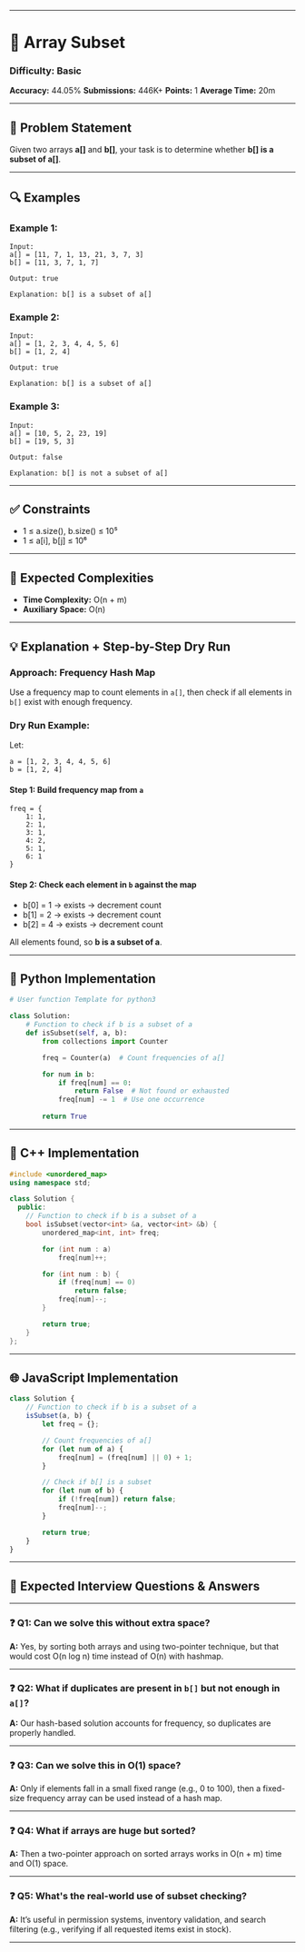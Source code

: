 
---

# 📘 Array Subset

### Difficulty: Basic

**Accuracy:** 44.05%
**Submissions:** 446K+
**Points:** 1
**Average Time:** 20m

---

## 📝 Problem Statement

Given two arrays **a\[]** and **b\[]**, your task is to determine whether **b\[] is a subset of a\[]**.

---

## 🔍 Examples

### Example 1:

```
Input:
a[] = [11, 7, 1, 13, 21, 3, 7, 3]
b[] = [11, 3, 7, 1, 7]

Output: true

Explanation: b[] is a subset of a[]
```

### Example 2:

```
Input:
a[] = [1, 2, 3, 4, 4, 5, 6]
b[] = [1, 2, 4]

Output: true

Explanation: b[] is a subset of a[]
```

### Example 3:

```
Input:
a[] = [10, 5, 2, 23, 19]
b[] = [19, 5, 3]

Output: false

Explanation: b[] is not a subset of a[]
```

---

## ✅ Constraints

* 1 ≤ a.size(), b.size() ≤ 10⁵
* 1 ≤ a\[i], b\[j] ≤ 10⁶

---

## 🧠 Expected Complexities

* **Time Complexity:** O(n + m)
* **Auxiliary Space:** O(n)

---

## 💡 Explanation + Step-by-Step Dry Run

### Approach: Frequency Hash Map

Use a frequency map to count elements in `a[]`, then check if all elements in `b[]` exist with enough frequency.

### Dry Run Example:

Let:

```
a = [1, 2, 3, 4, 4, 5, 6]  
b = [1, 2, 4]
```

#### Step 1: Build frequency map from `a`

```
freq = {
    1: 1,
    2: 1,
    3: 1,
    4: 2,
    5: 1,
    6: 1
}
```

#### Step 2: Check each element in `b` against the map

* b\[0] = 1 → exists → decrement count
* b\[1] = 2 → exists → decrement count
* b\[2] = 4 → exists → decrement count

All elements found, so **b is a subset of a**.

---

## 🐍 Python Implementation

```python
# User function Template for python3

class Solution:
    # Function to check if b is a subset of a
    def isSubset(self, a, b):
        from collections import Counter

        freq = Counter(a)  # Count frequencies of a[]

        for num in b:
            if freq[num] == 0:
                return False  # Not found or exhausted
            freq[num] -= 1  # Use one occurrence
        
        return True
```

---

## 💠 C++ Implementation

```cpp
#include <unordered_map>
using namespace std;

class Solution {
  public:
    // Function to check if b is a subset of a
    bool isSubset(vector<int> &a, vector<int> &b) {
        unordered_map<int, int> freq;

        for (int num : a)
            freq[num]++;

        for (int num : b) {
            if (freq[num] == 0)
                return false;
            freq[num]--;
        }

        return true;
    }
};
```

---

## 🌐 JavaScript Implementation

```javascript
class Solution {
    // Function to check if b is a subset of a
    isSubset(a, b) {
        let freq = {};

        // Count frequencies of a[]
        for (let num of a) {
            freq[num] = (freq[num] || 0) + 1;
        }

        // Check if b[] is a subset
        for (let num of b) {
            if (!freq[num]) return false;
            freq[num]--;
        }

        return true;
    }
}
```

---

## 💬 Expected Interview Questions & Answers

---

### ❓ Q1: Can we solve this without extra space?

**A:** Yes, by sorting both arrays and using two-pointer technique, but that would cost O(n log n) time instead of O(n) with hashmap.

---

### ❓ Q2: What if duplicates are present in `b[]` but not enough in `a[]`?

**A:** Our hash-based solution accounts for frequency, so duplicates are properly handled.

---

### ❓ Q3: Can we solve this in O(1) space?

**A:** Only if elements fall in a small fixed range (e.g., 0 to 100), then a fixed-size frequency array can be used instead of a hash map.

---

### ❓ Q4: What if arrays are huge but sorted?

**A:** Then a two-pointer approach on sorted arrays works in O(n + m) time and O(1) space.

---

### ❓ Q5: What's the real-world use of subset checking?

**A:** It’s useful in permission systems, inventory validation, and search filtering (e.g., verifying if all requested items exist in stock).

---
